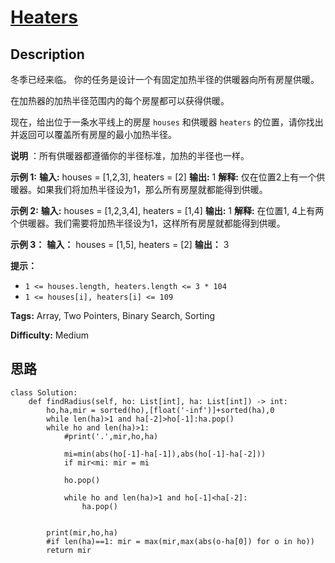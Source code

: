 # [Heaters][title]

## Description

冬季已经来临。 你的任务是设计一个有固定加热半径的供暖器向所有房屋供暖。

在加热器的加热半径范围内的每个房屋都可以获得供暖。

现在，给出位于一条水平线上的房屋 `houses` 和供暖器 `heaters` 的位置，请你找出并返回可以覆盖所有房屋的最小加热半径。

**说明** ：所有供暖器都遵循你的半径标准，加热的半径也一样。

**示例 1:**
            **输入:** houses = [1,2,3], heaters = [2]    **输出:** 1    **解释:** 仅在位置2上有一个供暖器。如果我们将加热半径设为1，那么所有房屋就都能得到供暖。    

**示例 2:**
            **输入:** houses = [1,2,3,4], heaters = [1,4]    **输出:** 1    **解释:** 在位置1, 4上有两个供暖器。我们需要将加热半径设为1，这样所有房屋就都能得到供暖。    

**示例 3：**
            **输入：** houses = [1,5], heaters = [2]    **输出：** 3    

**提示：**

  * `1 <= houses.length, heaters.length <= 3 * 104`
  * `1 <= houses[i], heaters[i] <= 109`


**Tags:** Array, Two Pointers, Binary Search, Sorting

**Difficulty:** Medium

## 思路

``` python3
class Solution:
    def findRadius(self, ho: List[int], ha: List[int]) -> int:
        ho,ha,mir = sorted(ho),[float('-inf')]+sorted(ha),0
        while len(ha)>1 and ha[-2]>ho[-1]:ha.pop()
        while ho and len(ha)>1:
            #print('.',mir,ho,ha)

            mi=min(abs(ho[-1]-ha[-1]),abs(ho[-1]-ha[-2]))
            if mir<mi: mir = mi

            ho.pop()
      
            while ho and len(ha)>1 and ho[-1]<ha[-2]:
                ha.pop()

        
        print(mir,ho,ha)
        #if len(ha)==1: mir = max(mir,max(abs(o-ha[0]) for o in ho))
        return mir
```

[title]: https://leetcode-cn.com/problems/heaters
